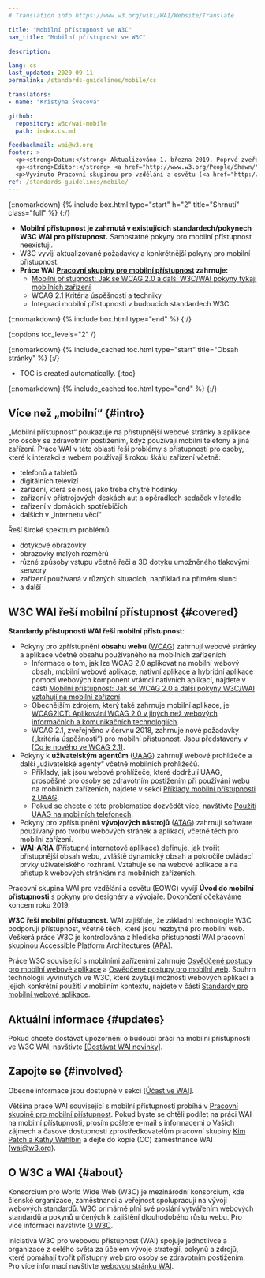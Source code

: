 ```yaml
---
# Translation info https://www.w3.org/wiki/WAI/Website/Translate

title: "Mobilní přístupnost ve W3C"
nav_title: "Mobilní přístupnost ve W3C"

description: 

lang: cs
last_updated: 2020-09-11
permalink: /standards-guidelines/mobile/cs

translators:
- name: "Kristýna Švecová"

github:
  repository: w3c/wai-mobile
  path: index.cs.md

feedbackmail: wai@w3.org
footer: >
  <p><strong>Datum:</strong> Aktualizováno 1. března 2019. Poprvé zveřejněno v lednu 2008.</p>
  <p><strong>Editor:</strong> <a href="http://www.w3.org/People/Shawn/">Shawn Lawton Henry</a>.  Přispěvatel: <a href="http://www.w3.org/People/Brewer/">Judy Brewer</a>.</p>
  <p>Vyvinuto Pracovní skupinou pro vzdělání a osvětu (<a href="http://www.w3.org/WAI/EO/">EOWG</a>).</p>
ref: /standards-guidelines/mobile/
---
```


{::nomarkdown}
{% include box.html type="start" h="2" title="Shrnutí" class="full" %}
{:/}

-   **Mobilní přístupnost je zahrnutá v existujících standardech/pokynech W3C WAI pro přístupnost.** Samostatné pokyny pro mobilní přístupnost neexistují.
-   W3C vyvíjí aktualizované požadavky a konkrétnější pokyny pro mobilní přístupnost.
-   **Práce WAI [Pracovní skupiny pro mobilní přístupnost](https://www.w3.org/WAI/GL/mobile-a11y-tf/) zahrnuje:**
    -   [Mobilní přístupnost: Jak se WCAG 2.0 a další W3C/WAI pokyny týkají mobilních zařízení](http://www.w3.org/TR/mobile-accessibility-mapping/)
    -   WCAG 2.1 Kritéria úspěšnosti a techniky
    -   Integraci mobilní přístupnosti v budoucích standardech W3C

{::nomarkdown}
{% include box.html type="end" %}
{:/}


{::options toc_levels="2" /}

{::nomarkdown}
{% include_cached toc.html type="start" title="Obsah stránky" %}
{:/}

-   TOC is created automatically.
{:toc}

{::nomarkdown}
{% include_cached toc.html type="end" %}
{:/}

## Více než „mobilní“ {#intro}

„Mobilní přístupnost“ poukazuje na přístupnější webové stránky a aplikace pro osoby se zdravotním postižením, když používají mobilní telefony a jiná zařízení. Práce WAI v této oblasti řeší problémy s přístupností pro osoby, které k interakci s webem používají širokou škálu zařízení včetně:

-   telefonů a tabletů
-   digitálních televizí
-   zařízení, která se nosí, jako třeba chytré hodinky
-   zařízení v přístrojových deskách aut a opěradlech sedaček v letadle
-   zařízení v domácích spotřebičích
-   dalších v „internetu věcí“

Řeší široké spektrum problémů:

-   dotykové obrazovky
-   obrazovky malých rozměrů
-   různé způsoby vstupu včetně řeči a 3D dotyku umožněného tlakovými senzory
-   zařízení používaná v různých situacích, například na přímém slunci
-   a další

## W3C WAI řeší mobilní přístupnost {#covered}

**Standardy přístupnosti WAI řeší mobilní přístupnost**:

-   Pokyny pro zpřístupnění **obsahu webu** ([WCAG](/standards-guidelines/wcag/)) zahrnují webové stránky a aplikace včetně obsahu používaného na mobilních zařízeních
    -   Informace o tom, jak lze WCAG 2.0 aplikovat na mobilní webový obsah, mobilní webové aplikace, nativní aplikace a hybridní aplikace pomocí webových komponent vrámci nativních aplikací, najdete v části [Mobilní přístupnost: Jak se WCAG 2.0 a další pokyny W3C/WAI vztahují na mobilní zařízení](http://www.w3.org/TR/mobile-accessibility-mapping/).
    -   Obecnějším zdrojem, který také zahrnuje mobilní aplikace, je [WCAG2ICT: Aplikování WCAG 2.0 v jiných než webových informačních a komunikačních technologiích](http://www.w3.org/TR/wcag2ict/).
    -   WCAG 2.1, zveřejněno v červnu 2018, zahrnuje nové požadavky („kritéria úspěšnosti“) pro mobilní přístupnost. Jsou představeny v [[Co je nového ve WCAG 2.1]](/standards-guidelines/wcag/new-in-21/). 
-   Pokyny k **uživatelským agentům** ([UAAG](/standards-guidelines/uaag/)) zahrnují webové prohlížeče a další „uživatelské agenty“ včetně mobilních prohlížečů.
    -   Příklady, jak jsou webové prohlížeče, které dodržují UAAG, prospěšné pro osoby se zdravotním postižením při používání webu na mobilních zařízeních, najdete v sekci [Příklady mobilní přístupnosti z UAAG](http://www.w3.org/TR/IMPLEMENTING-UAAG20/mobile).
    -   Pokud se chcete o této problematice dozvědět více, navštivte [Použití UAAG na mobilních telefonech](http://www.w3.org/WAI/UA/work/wiki/Applying_UAAG_to_Mobile_Phones).
-   Pokyny pro zpřístupnění **vývojových nástrojů** ([ATAG](/standards-guidelines/atag/)) zahrnují software používaný pro tvorbu webových stránek a aplikací, včetně těch pro mobilní zařízení.
-   **[WAI-ARIA](/standards-guidelines/aria/)** (Přístupné internetové aplikace) definuje, jak tvořit přístupnější obsah webu, zvláště dynamický obsah a pokročilé ovládací prvky uživatelského rozhraní. Vztahuje se na webové aplikace a na přístup k webových stránkám na mobilních zařízeních.

Pracovní skupina WAI pro vzdělání a osvětu (EOWG) vyvíjí **Úvod do mobilní přístupnosti** s pokyny pro designéry a vývojáře. Dokončení očekáváme koncem roku 2019.

**W3C řeší mobilní přístupnost.** WAI zajišťuje, že základní technologie W3C podporují přístupnost, včetně těch, které jsou nezbytné pro mobilní web. Veškerá práce W3C je kontrolována z hlediska přístupnosti WAI pracovní skupinou Accessible Platform Architectures ([APA](https://www.w3.org/WAI/APA/)).

Práce W3C související s mobilními zařízeními zahrnuje [Osvědčené postupy pro mobilní webové aplikace](http://www.w3.org/TR/mwabp/) a [Osvědčené postupy pro mobilní web](http://www.w3.org/TR/mobile-bp/). Souhrn technologií vyvinutých ve W3C, které zvyšují možnosti webových aplikací a jejich konkrétní použití v mobilním kontextu, najdete v části [Standardy pro mobilní webové aplikace](http://www.w3.org/Mobile/mobile-web-app-state/).

## Aktuální informace {#updates}

Pokud chcete dostávat upozornění o budoucí práci na mobilní přístupnosti ve W3C WAI, navštivte [[Dostávat WAI novinky]](/news/subscribe/).

## Zapojte se {#involved}

Obecné informace jsou dostupné v sekci [[Účast ve WAI]](/about/participating/).

Většina práce WAI související s mobilní přístupností probíhá v [Pracovní skupině pro mobilní přístupnost](https://www.w3.org/WAI/GL/mobile-a11y-tf/). Pokud byste se chtěli podílet na práci WAI na mobilní přístupnosti, prosím pošlete e-mail s informacemi o Vašich zájmech a časové dostupnosti zprostředkovatelům pracovní skupiny [Kim Patch a Kathy Wahlbin](mailto:kathy@interactiveaccessibility.com,Kim@redstartsystems.com?cc=wai@w3.org,shadi@w3.org&subject=Mobile%20Accessibility%20Task%20Force%20Enquiry) a dejte do kopie (CC) zaměstnance WAI (wai@w3.org).

## O W3C a WAI {#about}

Konsorcium pro World Wide Web (W3C) je mezinárodní konsorcium, kde členské organizace, zaměstnanci a veřejnost spolupracují na vývoji webových standardů. W3C primárně plní své poslání vytvářením webových standardů a pokynů určených k zajištění dlouhodobého růstu webu. Pro více informací navštivte [O W3C](http://www.w3.org/Consortium/).

Iniciativa W3C pro webovou přístupnost (WAI) spojuje jednotlivce a organizace z celého světa za účelem vývoje strategií, pokynů a zdrojů, které pomáhají tvořit přístupný web pro osoby se zdravotním postižením. Pro více informací navštivte [webovou stránku WAI](http://www.w3.org/WAI/).
